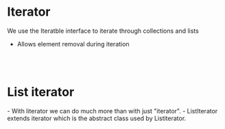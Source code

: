 <h1>Iterator</h1>
We use the Iteratble interface to iterate through collections and lists

- Allows element removal during iteration

<br> <br>
<h1>List iterator</h1>
- With literator we can do much more than with just "iterator".
- ListIterator extends iterator which is the abstract class used by Listiterator.
